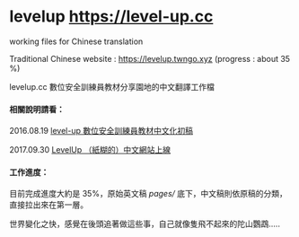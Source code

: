 # levelup https://level-up.cc 
working files for Chinese  translation

Traditional Chinese website : https://levelup.twngo.xyz (progress : about 35 %)

levelup.cc 數位安全訓練員教材分享園地的中文翻譯工作檔

#### 相關說明請看：
2016.08.19 [level-up 數位安全訓練員教材中文化初稿](http://self.jxtsai.info/2016/08/level-up.html)

2017.09.30 [LevelUp （紙糊的）中文網站上線](https://blog.jxtsai.info/2017/09/30/levelup/)

#### 工作進度：
目前完成進度大約是 35%，原始英文稿 _pages/_ 底下，中文稿則依原稿的分類，直接拉出來在第一層。

世界變化之快，感覺在後頭追著做這些事，自己就像隻飛不起來的陀山鸚鵡..... 
